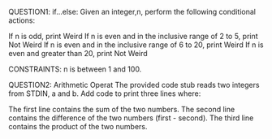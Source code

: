 QUESTION1:
if...else:
Given an integer,n, perform the following conditional actions:

If n is odd, print Weird
If n is even and in the inclusive range of 2 to 5, print Not Weird
If n is even and in the inclusive range of 6 to 20, print Weird
If n is even and greater than 20, print Not Weird

CONSTRAINTS: n is between 1 and 100.

QUESTION2:
Arithmetic Operat
The provided code stub reads two integers from STDIN, a and b. Add code to print three lines where:

The first line contains the sum of the two numbers.
The second line contains the difference of the two numbers (first - second).
The third line contains the product of the two numbers.
